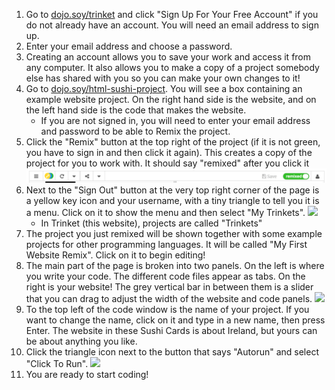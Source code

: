 1. Go to [dojo.soy/trinket](https://trinket.io/) and click "Sign Up For Your Free Account" if you do not already have an account. You will need an email address to sign up. 
2. Enter your email address and choose a password.
3. Creating an account allows you to save your work and access it from any computer. It also allows you to make a copy of a project somebody else has shared with you so you can make your own changes to it!
4. Go to [dojo.soy/html-sushi-project](https://trinket.io/html/b085e66ceb). You will see a box containing an example website project. On the right hand side is the website, and on the left hand side is the code that makes the website.
   * If you are not signed in, you will need to enter your email address and password to be able to Remix the project.
5. Click the "Remix" button at the top right of the project (if it is not green, you have to sign in and then click it again). This creates a copy of the project for you to work with. It should say "remixed" after you click it ![](/assets/remixedWide.png)
6. Next to the "Sign Out" button at the very top right corner of the page is a yellow key icon and your username, with a tiny triangle to tell you it is a menu. Click on it to show the menu and then select "My Trinkets". ![](/assets/MyTrinketsMenuWide.png)
   * In Trinket \(this website\), projects are called "Trinkets"
7. The project you just remixed will be shown together with some example projects for other programming languages. It will be called "My First Website Remix". Click on it to begin editing!
8. The main part of the page is broken into two panels. On the left is where you write your code. The different code files appear as tabs. On the right is your website! The grey vertical bar in between them is a slider that you can drag to adjust the width of the website and code panels. ![](/assets/TrinketProjectEditingShorter.png)
9. To the top left of the code window is the name of your project. If you want to change the name, click on it and type in a new name, then press Enter. The website in these Sushi Cards is about Ireland, but yours can be about anything you like.
10. Click the triangle icon next to the  button that says "Autorun" and select "Click To Run". ![](/assets/ClickToRunWide.png)
10. You are ready to start coding!



